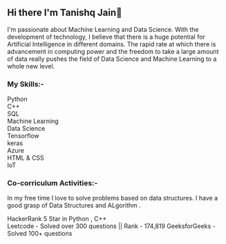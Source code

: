 ##                                                                    Hi there  I'm Tanishq Jain👋



I'm passionate about Machine Learning and Data Science. With the development of technology, I believe that there is a huge potential for Artificial Intelligence in different domains. The rapid rate at which there is advancement in computing power and the freedom to take a large amount of data really pushes the field of Data Science and Machine Learning to a whole new level.



### My Skills:-

Python  
C++  
SQL  
Machine Learning   
Data Science   
Tensorflow    
keras   
Azure    
HTML & CSS   
IoT

### Co-corriculum Activities:-

In my free time I love to solve problems based on data structures. I have a good grasp of Data Structures and ALgorithm .      

HackerRank 5 Star in Python , C++  
Leetcode - Solved over 300 questions   || Rank - 174,819
GeeksforGeeks -  Solved 100+ questions


